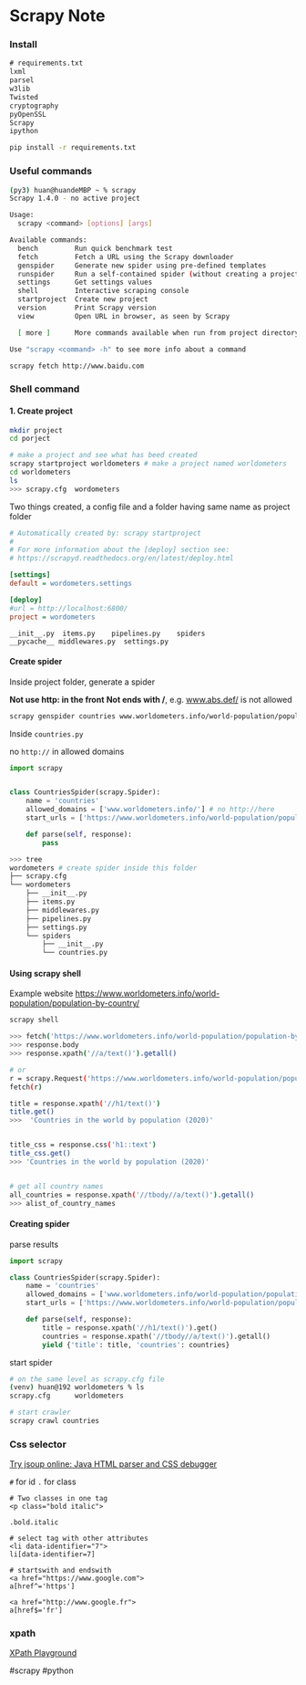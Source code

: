 # Scrapy Note

### Install
```txt
# requirements.txt
lxml
parsel
w3lib
Twisted
cryptography
pyOpenSSL
Scrapy
ipython
```

```bash
pip install -r requirements.txt
```

### Useful commands
```bash
(py3) huan@huandeMBP ~ % scrapy
Scrapy 1.4.0 - no active project

Usage:
  scrapy <command> [options] [args]

Available commands:
  bench         Run quick benchmark test
  fetch         Fetch a URL using the Scrapy downloader
  genspider     Generate new spider using pre-defined templates
  runspider     Run a self-contained spider (without creating a project)
  settings      Get settings values
  shell         Interactive scraping console
  startproject  Create new project
  version       Print Scrapy version
  view          Open URL in browser, as seen by Scrapy

  [ more ]      More commands available when run from project directory

Use "scrapy <command> -h" to see more info about a command
```


```bash
scrapy fetch http://www.baidu.com
```


### Shell command

#### 1. Create project
```bash
mkdir project
cd porject

# make a project and see what has beed created
scrapy startproject worldometers # make a project named worldometers
cd worldometers
ls
>>> scrapy.cfg	wordometers
```

Two things created, a config file and a folder having same name as project folder
```scrapy.cfg
# Automatically created by: scrapy startproject
#
# For more information about the [deploy] section see:
# https://scrapyd.readthedocs.org/en/latest/deploy.html

[settings]
default = wordometers.settings

[deploy]
#url = http://localhost:6800/
project = wordometers
```

```wordometers
__init__.py	 items.py	 pipelines.py	 spiders
__pycache__	middlewares.py	settings.py
```

#### Create spider

Inside project folder, generate a spider

**Not use http: in the front**
**Not ends with /**, e.g. www.abs.def/ is not allowed
```bash
scrapy genspider countries www.worldometers.info/world-population/population-by-country
```


Inside `countries.py`

no `http://` in allowed domains
```python
import scrapy


class CountriesSpider(scrapy.Spider):
    name = 'countries'
    allowed_domains = ['www.worldometers.info/'] # no http://here
    start_urls = ['https://www.worldometers.info/world-population/population-by-country/']

    def parse(self, response):
        pass


```
```bash
>>> tree
wordometers # create spider inside this folder
├── scrapy.cfg
└── wordometers
    ├── __init__.py
    ├── items.py
    ├── middlewares.py
    ├── pipelines.py
    ├── settings.py
    └── spiders
        ├── __init__.py
        └── countries.py
```

#### Using scrapy shell

Example website
https://www.worldometers.info/world-population/population-by-country/


```bash
scrapy shell

>>> fetch('https://www.worldometers.info/world-population/population-by-country/')
>>> response.body
>>> response.xpath('//a/text()').getall()

# or
r = scrapy.Request('https://www.worldometers.info/world-population/population-by-country/')
fetch(r)

title = response.xpath('//h1/text()')
title.get()
>>>  'Countries in the world by population (2020)'


title_css = response.css('h1::text')
title_css.get()
>>> 'Countries in the world by population (2020)'


# get all country names
all_countries = response.xpath('//tbody//a/text()').getall()
>>> alist_of_country_names
```

#### Creating spider

parse results
```python
import scrapy

class CountriesSpider(scrapy.Spider):
    name = 'countries'
    allowed_domains = ['www.worldometers.info/world-population/population-by-country']
    start_urls = ['https://www.worldometers.info/world-population/population-by-country/']

    def parse(self, response):
        title = response.xpath('//h1/text()').get()
        countries = response.xpath('//tbody//a/text()').getall()
        yield {'title': title, 'countries': countries}
```


start spider
```bash
# on the same level as scrapy.cfg file
(venv) huan@192 worldometers % ls    
scrapy.cfg      worldometers

# start crawler
scrapy crawl countries
```

### Css selector
[Try jsoup online: Java HTML parser and CSS debugger](https://try.jsoup.org/)

`#` for id `.` for class
```
# Two classes in one tag
<p class="bold italic">

.bold.italic

# select tag with other attributes
<li data-identifier="7">
li[data-identifier=7]

# startswith and endswith
<a href="https://www.google.com">
a[href^='https']

<a href="http://www.google.fr">
a[href$='fr']

```

### xpath

[XPath Playground](https://scrapinghub.github.io/xpath-playground/)

#scrapy
#python